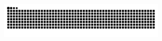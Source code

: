 <picture>
  <source media="(prefers-color-scheme: dark)" srcset="https://raw.githubusercontent.com/brady-giacopelli/brady-giacopelli/output/github-contribution-grid-snake-dark.svg">
  <source media="(prefers-color-scheme: light)" srcset="https://raw.githubusercontent.com/brady-giacopelli/brady-giacopelli/output/github-contribution-grid-snake.svg">
  <img alt="github contribution grid snake animation" src="https://raw.githubusercontent.com/brady-giacopelli/brady-giacopelli/output/github-contribution-grid-snake.svg">
</picture> 
